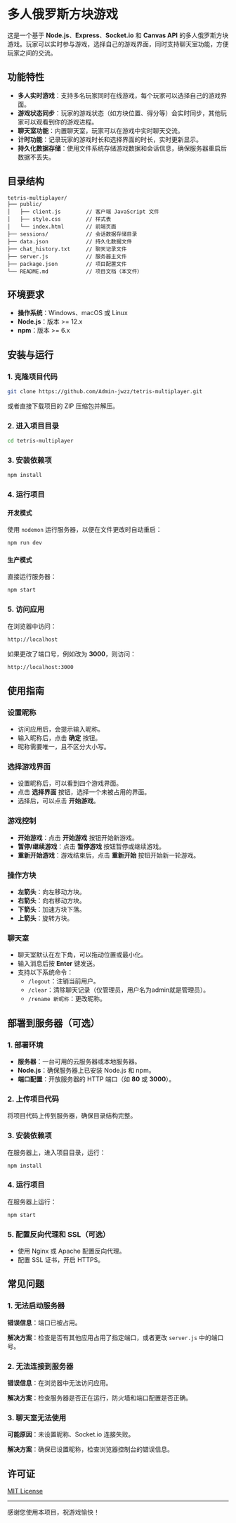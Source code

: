 
# 多人俄罗斯方块游戏

这是一个基于 **Node.js**、**Express**、**Socket.io** 和 **Canvas API** 的多人俄罗斯方块游戏。玩家可以实时参与游戏，选择自己的游戏界面，同时支持聊天室功能，方便玩家之间的交流。

## 功能特性

- **多人实时游戏**：支持多名玩家同时在线游戏，每个玩家可以选择自己的游戏界面。
- **游戏状态同步**：玩家的游戏状态（如方块位置、得分等）会实时同步，其他玩家可以观看到你的游戏进程。
- **聊天室功能**：内置聊天室，玩家可以在游戏中实时聊天交流。
- **计时功能**：记录玩家的游戏时长和选择界面的时长，实时更新显示。
- **持久化数据存储**：使用文件系统存储游戏数据和会话信息，确保服务器重启后数据不丢失。

## 目录结构

```plaintext
tetris-multiplayer/
├── public/
│   ├── client.js        // 客户端 JavaScript 文件
│   ├── style.css        // 样式表
│   └── index.html       // 前端页面
├── sessions/            // 会话数据存储目录
├── data.json            // 持久化数据文件
├── chat_history.txt     // 聊天记录文件
├── server.js            // 服务器主文件
├── package.json         // 项目配置文件
└── README.md            // 项目文档（本文件）
```

## 环境要求

- **操作系统**：Windows、macOS 或 Linux
- **Node.js**：版本 >= 12.x
- **npm**：版本 >= 6.x

## 安装与运行

### 1. 克隆项目代码

```bash
git clone https://github.com/Admin-jwzz/tetris-multiplayer.git
```

或者直接下载项目的 ZIP 压缩包并解压。

### 2. 进入项目目录

```bash
cd tetris-multiplayer
```

### 3. 安装依赖项

```bash
npm install
```

### 4. 运行项目

#### 开发模式

使用 `nodemon` 运行服务器，以便在文件更改时自动重启：

```bash
npm run dev
```

#### 生产模式

直接运行服务器：

```bash
npm start
```

### 5. 访问应用

在浏览器中访问：

```bash
http://localhost
```

如果更改了端口号，例如改为 **3000**，则访问：

```bash
http://localhost:3000
```

## 使用指南

### 设置昵称

- 访问应用后，会提示输入昵称。
- 输入昵称后，点击 **确定** 按钮。
- 昵称需要唯一，且不区分大小写。

### 选择游戏界面

- 设置昵称后，可以看到四个游戏界面。
- 点击 **选择界面** 按钮，选择一个未被占用的界面。
- 选择后，可以点击 **开始游戏**。

### 游戏控制

- **开始游戏**：点击 **开始游戏** 按钮开始新游戏。
- **暂停/继续游戏**：点击 **暂停游戏** 按钮暂停或继续游戏。
- **重新开始游戏**：游戏结束后，点击 **重新开始** 按钮开始新一轮游戏。

### 操作方块

- **左箭头**：向左移动方块。
- **右箭头**：向右移动方块。
- **下箭头**：加速方块下落。
- **上箭头**：旋转方块。

### 聊天室

- 聊天室默认在左下角，可以拖动位置或最小化。
- 输入消息后按 **Enter** 键发送。
- 支持以下系统命令：
  - `/logout`：注销当前用户。
  - `/clear`：清除聊天记录（仅管理员，用户名为admin就是管理员）。
  - `/rename 新昵称`：更改昵称。

## 部署到服务器（可选）

### 1. 部署环境

- **服务器**：一台可用的云服务器或本地服务器。
- **Node.js**：确保服务器上已安装 Node.js 和 npm。
- **端口配置**：开放服务器的 HTTP 端口（如 **80** 或 **3000**）。

### 2. 上传项目代码

将项目代码上传到服务器，确保目录结构完整。

### 3. 安装依赖项

在服务器上，进入项目目录，运行：

```bash
npm install
```

### 4. 运行项目

在服务器上运行：

```bash
npm start
```

### 5. 配置反向代理和 SSL（可选）

- 使用 Nginx 或 Apache 配置反向代理。
- 配置 SSL 证书，开启 HTTPS。

## 常见问题

### 1. 无法启动服务器

**错误信息**：端口已被占用。

**解决方案**：检查是否有其他应用占用了指定端口，或者更改 `server.js` 中的端口号。

### 2. 无法连接到服务器

**错误信息**：在浏览器中无法访问应用。

**解决方案**：检查服务器是否正在运行，防火墙和端口配置是否正确。

### 3. 聊天室无法使用

**可能原因**：未设置昵称、Socket.io 连接失败。

**解决方案**：确保已设置昵称，检查浏览器控制台的错误信息。

## 许可证

[MIT License](LICENSE)

---

感谢您使用本项目，祝游戏愉快！
